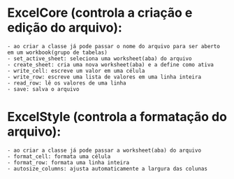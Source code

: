 # ExcelCore (controla a criação e edição do arquivo):

    - ao criar a classe já pode passar o nome do arquivo para ser aberto em um workbook(grupo de tabelas)
    - set_active_sheet: seleciona uma worksheet(aba) do arquivo 
    - create_sheet: cria uma nova worksheet(aba) e a define como ativa
    - write_cell: escreve um valor em uma célula
    - write_row: escreve uma lista de valores em uma linha inteira
    - read_row: lê os valores de uma linha
    - save: salva o arquivo

# ExcelStyle (controla a formatação do arquivo):

    - ao criar a classe já pode passar a worksheet(aba) do arquivo
    - format_cell: formata uma célula
    - format_row: formata uma linha inteira
    - autosize_columns: ajusta automaticamente a largura das colunas
